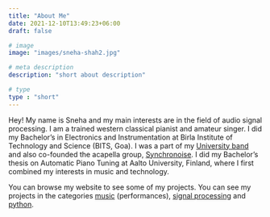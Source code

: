 ```yaml
---
title: "About Me"
date: 2021-12-10T13:49:23+06:00
draft: false

# image
image: "images/sneha-shah2.jpg"

# meta description
description: "short about description"

# type
type : "short"
---
```


Hey! My name is Sneha and my main interests are in the field of audio signal processing. I am a trained western classical pianist and amateur singer. I did my Bachelor’s in Electronics and Instrumentation at Birla Institute of Technology and Science (BITS, Goa). I was a part of my [University band](https://sneha-shah.github.io/portfolio/performances-musoc/) and also co-founded the acapella group, [Synchronoise](https://sneha-shah.github.io/portfolio/performances-synchro/). I did my Bachelor’s thesis on Automatic Piano Tuning at Aalto University, Finland, where I first combined my interests in music and technology.

You can browse my website to see some of my projects. You can see my projects in the categories [music](http://localhost:1313/categories/music/) (performances), [signal processing](https://sneha-shah.github.io/categories/signal-processing/) and [python](https://sneha-shah.github.io/categories/python/). 